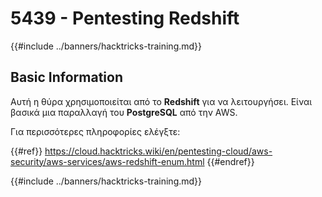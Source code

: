 # 5439 - Pentesting Redshift

{{#include ../banners/hacktricks-training.md}}

## Basic Information

Αυτή η θύρα χρησιμοποιείται από το **Redshift** για να λειτουργήσει. Είναι βασικά μια παραλλαγή του **PostgreSQL** από την AWS.

Για περισσότερες πληροφορίες ελέγξτε:

{{#ref}}
https://cloud.hacktricks.wiki/en/pentesting-cloud/aws-security/aws-services/aws-redshift-enum.html
{{#endref}}

{{#include ../banners/hacktricks-training.md}}
